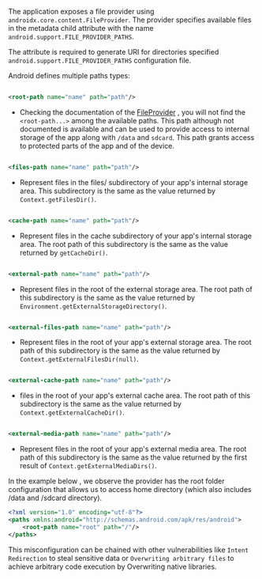 The application exposes a file provider using `androidx.core.content.FileProvider`. The provider specifies available files in the metadata child attribute with the name `android.support.FILE_PROVIDER_PATHS`.

The attribute is required to generate URI for directories specified `android.support.FILE_PROVIDER_PATHS` configuration file.

Android defines multiple paths types:

```xml

<root-path name="name" path="path"/>
```

* Checking the documentation of the [FileProvider](https://developer.android.com/reference/androidx/core/content/FileProvider) , you will not find the `<root-path...>` among the available paths.
This path although not documented is available and can be used to provide access to internal storage of the app along with `/data` and `sdcard`.
This path grants access to protected parts of the app and of the device.

```xml

<files-path name="name" path="path"/>
```

* Represent files in the files/ subdirectory of your app's internal storage area. This subdirectory is the same as the
  value returned by `Context.getFilesDir()`.

```xml

<cache-path name="name" path="path"/>
```

* Represent files in the cache subdirectory of your app's internal storage area. The root path of this subdirectory is
  the same as the value returned by `getCacheDir()`.

```xml

<external-path name="name" path="path"/>
```

* Represent files in the root of the external storage area. The root path of this subdirectory is the same as the value
  returned by `Environment.getExternalStorageDirectory()`.

```xml

<external-files-path name="name" path="path"/>
```

* Represent files in the root of your app's external storage area. The root path of this subdirectory is the same as the
  value returned by `Context.getExternalFilesDir(null)`.

```xml

<external-cache-path name="name" path="path"/>
```

* files in the root of your app's external cache area. The root path of this subdirectory is the same as the
  value returned by `Context.getExternalCacheDir()`.

```xml

<external-media-path name="name" path="path"/>
```

* Represent files in the root of your app's external media area. The root path of this subdirectory is the same as the
  value returned by the first result of `Context.getExternalMediaDirs()`.

In the example below , we observe the provider has the root folder configuration that allows us to access home directory (which also includes /data and /sdcard directory).
```xml
<?xml version="1.0" encoding="utf-8"?>
<paths xmlns:android="http://schemas.android.com/apk/res/android">
    <root-path name="root" path="/"/>
</paths>
```
This misconfiguration can be chained with other vulnerabilities like `Intent Redirection` to steal sensitive data
or `Overwriting arbitrary files` to achieve arbitrary code execution by Overwriting native libraries.
